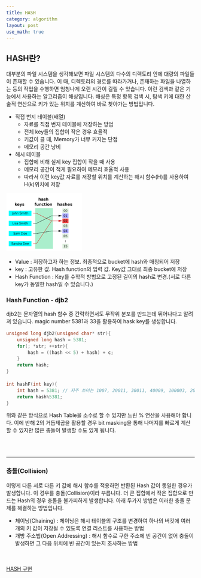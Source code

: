 ```yaml
---
title: HASH
category: algorithm
layout: post
use_math: true
---
```


## HASH란?
대부분의 파일 시스템을 생각해보면 파일 시스템의 다수의 디렉토리 안에 대량의 파일들이 존재할 수 있습니다. 이 때, 디렉토리의 경로를 따라가거나, 존재하는 파일을 나열하는 등의 작업을 수행하면 엄청나게 오랜 시간이 걸릴 수 있습니다. 이런 검색과 같은 기능에서 사용하는 알고리즘이 해싱입니다. 해싱은 특정 항목 검색 시, 탐색 키에 대한 산술적 연산으로 키가 있는 위치를 계산하여 바로 찾아가는 방법입니다. 
* 직접 번지 테이블(배열)
  - 자료를 직접 번지 테이블에 저장하는 방법
  - 전체 key들의 집합이 작은 경우 효율적
  - 키값이 클 때, Memory가 너무 커지는 단점
  - 메모리 공간 낭비
* 해시 테이블
  - 집합에 비해 실제 key 집합이 작을 때 사용
  - 메모리 공간이 적게 필요하여 메모리 효율적 사용
  - 따라서 이런 key값 자료를 저장할 위치를 계산하는 해시 함수(H)를 사용하여 H(k)위치에 저장

<img src="/assets/img/algorithm/Hash_Table.jpg" width="40%" height="40%">

<br>

* Value : 저장하고자 하는 정보. 최종적으로 bucket에 hash와 매칭되어 저장
* key : 고유한 값. Hash function의 입력 값. Key값 그대로 최종 bucket에 저장
* Hash Function : Key를 수학적 방법으로 고정된 길이의 hash로 변경.(서로 다른 key가 동일한 hash일 수 있습니다.)

### Hash Function - djb2
djb2는 문자열의 hash 함수 중 간략하면서도 무작위 분포를 만드는데 뛰어나다고 알려져 있습니다. magic number 5381과 33을 활용하여 hask key를 생성합니다.

```cpp
unsigned long djb2(unsigned char* str){
    unsigned long hash = 5381;
    for(; *str; ++str){
        hash = ((hash << 5) + hash) + c;
    }
    return hash;
}

int hashF(int key){
    int hash = 5381; // 자주 쓰이는 1007, 20011, 30011, 40009, 100003, 200003 등의 소수가 있음
    return hash%5381;
}
```

위와 같은 방식으로 Hash Table을 소수로 할 수 있지만 느린 % 연산을 사용해야 합니다. 이에 반해 2의 거듭제곱을 활용할 경우 bit masking을 통해 나머지를 빠르게 계산할 수 있지만 많은 충돌이 발생할 수도 있게 됩니다.

<br><br>

-----
### 충돌(Collision)
이렇게 다른 서로 다른 키 값에 해시 함수를 적용하면 반환된 Hash 값이 동일한 경우가 발생합니다. 이 경우를 충돌(Collision)이라 부릅니다. 더 큰 집합에서 작은 집합으로 만드는 Hash의 경우 충돌을 불가피하게 발생합니다. 아래 두가지 방법은 이러한 충돌 문제를 해결하는 방법입니다.
* 체이닝(Chaining) : 체이닝은 해시 테이블의 구조를 변경하여 하나의 버킷에 여러개의 키 값이 저장될 수 있도록 연결 리스트를 사용하는 방법
* 개방 주소법(Open Addressing) : 해시 함수로 구한 주소에 빈 공간이 없어 충돌이 발생하면 그 다음 위치에 빈 공간이 있는지 조사하는 방법

<br><br>
<a href="https://github.com/KangSooHan/algorithm/blob/main/DataStructure/HASH/main.cpp">HASH 구현</a>

